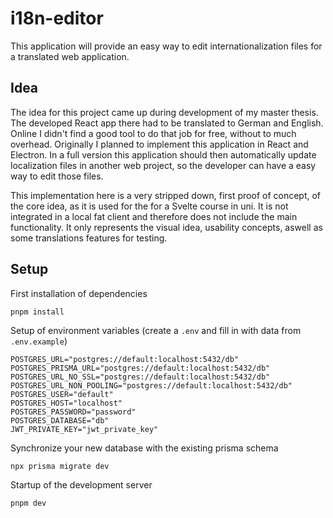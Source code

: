 # i18n-editor

This application will provide an easy way to edit internationalization files for a translated web application.

## Idea

The idea for this project came up during development of my master thesis. The developed React app there had to be translated to German and English. Online I didn't find a good tool to do that job for free, without to much overhead. Originally I planned to implement this application in React and Electron. In a full version this application should then automatically update localization files in another web project, so the developer can have a easy way to edit those files.

This implementation here is a very stripped down, first proof of concept, of the core idea, as it is used for the for a Svelte course in uni. It is not integrated in a local fat client and therefore does not include the main functionality. It only represents the visual idea, usability concepts, aswell as some translations features for testing.

## Setup

First installation of dependencies

```
pnpm install
```

Setup of environment variables (create a `.env` and fill in with data from `.env.example`)

```
POSTGRES_URL="postgres://default:localhost:5432/db"
POSTGRES_PRISMA_URL="postgres://default:localhost:5432/db"
POSTGRES_URL_NO_SSL="postgres://default:localhost:5432/db"
POSTGRES_URL_NON_POOLING="postgres://default:localhost:5432/db"
POSTGRES_USER="default"
POSTGRES_HOST="localhost"
POSTGRES_PASSWORD="password"
POSTGRES_DATABASE="db"
JWT_PRIVATE_KEY="jwt_private_key"
```

Synchronize your new database with the existing prisma schema

```
npx prisma migrate dev
```

Startup of the development server

```
pnpm dev
```
